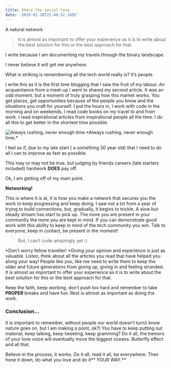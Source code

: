 ```yaml
---
title: Share the social love
date: '2019-01-28T22:40:32.169Z'
---
```



A natural network
> It is almost as important to offer your experience as it is to write about the best solution for this or the best approach for that.

I write because I am documenting my travels through the binary landscape.

I never believe it will get me anywhere.

What is striking is remembering all the tech world really is? It’s people.

I write this as it is the first time blogging that I saw the fruit of my labour. An acquaintance from a meet-up I went to shared my second article. It was an odd moment, but a moment of truly grasping how this market works. You get places, get opportunities because of the people you know and the situations you craft for yourself. I put the hours in, I work with code in the morning and on weekends. I read code books on my travel to and from work. I read inspirational articles from inspirational people all the time. I do all this to get better in the shortest time possible.

![Always rushing, never enough time.](https://cdn-images-1.medium.com/max/8544/0*21q9ubd2bTLUWQnb.)*Always rushing, never enough time.*

I feel as if, due to my late start ( a something 30 year old) that I need to do all i can to improve as fast as possible.

This may or may not be true, but judging by friends careers (late starters included) hardwork **DOES** pay off.

Ok, I am getting off of my main point.

**Networking!**

This is where it is at, it is how you make a network that secures you the work to keep progressing and keep doing. I saw not a lot from a year of trying to build connections, but, gradually, it begins to trickle. A slow but steady stream has start to pick up. The more you are present in your community the more you are kept in mind. If you can demonstrate good work with this ability to keep in mind of the tech community you win. Talk to everyone, keep in contact, be present in the moment!
> But, I can’t code amazingly yet :(

*Don’t worry fellow traveller! *Giving your opinion and experience is just as valuable. Listen, think about all the articles you read that have helped you along your way! People like you, like me need to write them to keep the older and future generations from giving up, giving in and feeling stranded. It is almost as important to offer your experience as it is to write about the best solution for this or the best approach for that.

Keep the faith, keep working, don’t push too hard and remember to take **PROPER** breaks and have fun. Rest is almost as important as doing the work.

### Conclusion…

It is important to remember, without people our world doesn’t turn(i know nature goes on, but I am making a point, ok?) You have to keep putting out material, keep talking, keep tweeting, keep gramming? Do it all, the tremors of your lone voice will eventually move the biggest oceans. Butterfly effect and all that.

Believe in the process, it works. Do it all, read it all, be everywhere. Then hone it down, do what you love and do it** YOUR WAY.**
